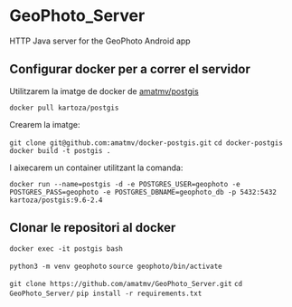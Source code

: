 # GeoPhoto_Server
HTTP Java server for the GeoPhoto Android app

## Configurar docker per a correr el servidor

Utilitzarem la imatge de docker de [amatmv/postgis](https://github.com/amatmv/docker-postgis)

`docker pull kartoza/postgis`

Crearem la imatge:

`git clone git@github.com:amatmv/docker-postgis.git`
`cd docker-postgis`
`docker build -t postgis .`

I aixecarem un container utilitzant la comanda: 

`docker run --name=postgis -d -e POSTGRES_USER=geophoto -e POSTGRES_PASS=geophoto -e POSTGRES_DBNAME=geophoto_db -p 5432:5432 kartoza/postgis:9.6-2.4`

## Clonar le repositori al docker

`docker exec -it postgis bash`

`python3 -m venv geophoto`
`source geophoto/bin/activate`

`git clone https://github.com/amatmv/GeoPhoto_Server.git`
`cd GeoPhoto_Server/`
`pip install -r requirements.txt`
